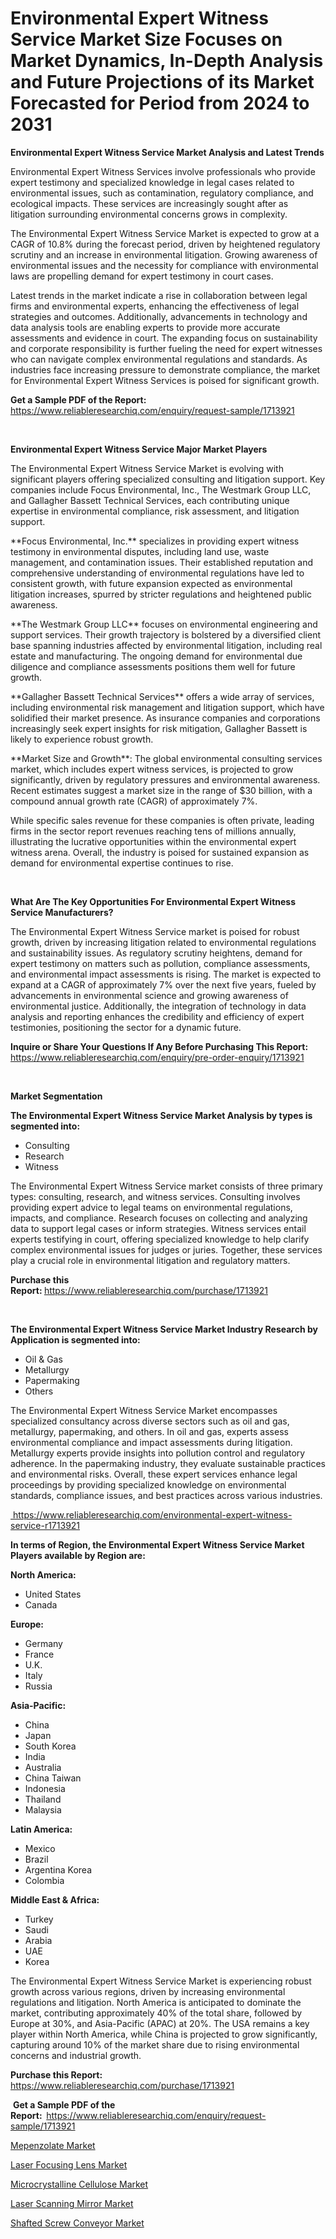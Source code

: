 <p><h1>Environmental Expert Witness Service Market Size Focuses on Market Dynamics, In-Depth Analysis and Future Projections of its Market Forecasted for Period from 2024 to 2031</h1></p><p><strong>Environmental Expert Witness Service Market Analysis and Latest Trends</strong></p>
<p><p>Environmental Expert Witness Services involve professionals who provide expert testimony and specialized knowledge in legal cases related to environmental issues, such as contamination, regulatory compliance, and ecological impacts. These services are increasingly sought after as litigation surrounding environmental concerns grows in complexity.</p><p>The Environmental Expert Witness Service Market is expected to grow at a CAGR of 10.8% during the forecast period, driven by heightened regulatory scrutiny and an increase in environmental litigation. Growing awareness of environmental issues and the necessity for compliance with environmental laws are propelling demand for expert testimony in court cases. </p><p>Latest trends in the market indicate a rise in collaboration between legal firms and environmental experts, enhancing the effectiveness of legal strategies and outcomes. Additionally, advancements in technology and data analysis tools are enabling experts to provide more accurate assessments and evidence in court. The expanding focus on sustainability and corporate responsibility is further fueling the need for expert witnesses who can navigate complex environmental regulations and standards. As industries face increasing pressure to demonstrate compliance, the market for Environmental Expert Witness Services is poised for significant growth.</p></p>
<p><strong>Get a Sample PDF of the Report:&nbsp;</strong> <a href="https://www.reliableresearchiq.com/enquiry/request-sample/1713921?utm_campaign=1144&utm_medium=2&utm_source=Github&utm_content=ia&utm_term=22102024&utm_id=environmental-expert-witness-service">https://www.reliableresearchiq.com/enquiry/request-sample/1713921</a></p>
<p>&nbsp;</p>
<p><strong>Environmental Expert Witness Service Major Market Players</strong></p>
<p><p>The Environmental Expert Witness Service Market is evolving with significant players offering specialized consulting and litigation support. Key companies include Focus Environmental, Inc., The Westmark Group LLC, and Gallagher Bassett Technical Services, each contributing unique expertise in environmental compliance, risk assessment, and litigation support.</p><p>**Focus Environmental, Inc.** specializes in providing expert witness testimony in environmental disputes, including land use, waste management, and contamination issues. Their established reputation and comprehensive understanding of environmental regulations have led to consistent growth, with future expansion expected as environmental litigation increases, spurred by stricter regulations and heightened public awareness.</p><p>**The Westmark Group LLC** focuses on environmental engineering and support services. Their growth trajectory is bolstered by a diversified client base spanning industries affected by environmental litigation, including real estate and manufacturing. The ongoing demand for environmental due diligence and compliance assessments positions them well for future growth.</p><p>**Gallagher Bassett Technical Services** offers a wide array of services, including environmental risk management and litigation support, which have solidified their market presence. As insurance companies and corporations increasingly seek expert insights for risk mitigation, Gallagher Bassett is likely to experience robust growth.</p><p>**Market Size and Growth**: The global environmental consulting services market, which includes expert witness services, is projected to grow significantly, driven by regulatory pressures and environmental awareness. Recent estimates suggest a market size in the range of $30 billion, with a compound annual growth rate (CAGR) of approximately 7%.</p><p>While specific sales revenue for these companies is often private, leading firms in the sector report revenues reaching tens of millions annually, illustrating the lucrative opportunities within the environmental expert witness arena. Overall, the industry is poised for sustained expansion as demand for environmental expertise continues to rise.</p></p>
<p>&nbsp;</p>
<p><strong>What Are The Key Opportunities For Environmental Expert Witness Service Manufacturers?</strong></p>
<p><p>The Environmental Expert Witness Service market is poised for robust growth, driven by increasing litigation related to environmental regulations and sustainability issues. As regulatory scrutiny heightens, demand for expert testimony on matters such as pollution, compliance assessments, and environmental impact assessments is rising. The market is expected to expand at a CAGR of approximately 7% over the next five years, fueled by advancements in environmental science and growing awareness of environmental justice. Additionally, the integration of technology in data analysis and reporting enhances the credibility and efficiency of expert testimonies, positioning the sector for a dynamic future.</p></p>
<p><strong>Inquire or Share Your Questions If Any Before Purchasing This Report:</strong> <a href="https://www.reliableresearchiq.com/enquiry/pre-order-enquiry/1713921?utm_campaign=1144&utm_medium=2&utm_source=Github&utm_content=ia&utm_term=22102024&utm_id=environmental-expert-witness-service">https://www.reliableresearchiq.com/enquiry/pre-order-enquiry/1713921</a></p>
<p>&nbsp;</p>
<p><strong>Market Segmentation</strong></p>
<p><strong>The Environmental Expert Witness Service Market Analysis by types is segmented into:</strong></p>
<p><ul><li>Consulting</li><li>Research</li><li>Witness</li></ul></p>
<p><p>The Environmental Expert Witness Service market consists of three primary types: consulting, research, and witness services. Consulting involves providing expert advice to legal teams on environmental regulations, impacts, and compliance. Research focuses on collecting and analyzing data to support legal cases or inform strategies. Witness services entail experts testifying in court, offering specialized knowledge to help clarify complex environmental issues for judges or juries. Together, these services play a crucial role in environmental litigation and regulatory matters.</p></p>
<p><strong>Purchase this Report:&nbsp;</strong><a href="https://www.reliableresearchiq.com/purchase/1713921?utm_campaign=1144&utm_medium=2&utm_source=Github&utm_content=ia&utm_term=22102024&utm_id=environmental-expert-witness-service">https://www.reliableresearchiq.com/purchase/1713921</a></p>
<p>&nbsp;</p>
<p><strong>The Environmental Expert Witness Service Market Industry Research by Application is segmented into:</strong></p>
<p><ul><li>Oil & Gas</li><li>Metallurgy</li><li>Papermaking</li><li>Others</li></ul></p>
<p><p>The Environmental Expert Witness Service Market encompasses specialized consultancy across diverse sectors such as oil and gas, metallurgy, papermaking, and others. In oil and gas, experts assess environmental compliance and impact assessments during litigation. Metallurgy experts provide insights into pollution control and regulatory adherence. In the papermaking industry, they evaluate sustainable practices and environmental risks. Overall, these expert services enhance legal proceedings by providing specialized knowledge on environmental standards, compliance issues, and best practices across various industries.</p></p>
<p><a href="https://www.reliableresearchiq.com/environmental-expert-witness-service-r1713921?utm_campaign=1144&utm_medium=2&utm_source=Github&utm_content=ia&utm_term=22102024&utm_id=environmental-expert-witness-service">&nbsp;https://www.reliableresearchiq.com/environmental-expert-witness-service-r1713921</a></p>
<p><strong>In terms of Region, the Environmental Expert Witness Service Market Players available by Region are:</strong></p>
<p>
    <p> <strong> North America: </strong>
        <ul>
            <li>United States</li>
            <li>Canada</li>
        </ul>
        </p> 
    <p> <strong> Europe: </strong>
        <ul>
            <li>Germany</li>
            <li>France</li>
            <li>U.K.</li>
            <li>Italy</li>
            <li>Russia</li>
        </ul>
        </p> 
    <p> <strong> Asia-Pacific: </strong>
        <ul>
            <li>China</li>
            <li>Japan</li>
            <li>South Korea</li>
            <li>India</li>
            <li>Australia</li>
            <li>China Taiwan</li>
            <li>Indonesia</li>
            <li>Thailand</li>
            <li>Malaysia</li>
        </ul>
        </p> 
    <p> <strong> Latin America: </strong>
        <ul>
            <li>Mexico</li>
            <li>Brazil</li>
            <li>Argentina Korea</li>
            <li>Colombia</li>
        </ul>
        </p> 
    <p> <strong> Middle East & Africa: </strong>
        <ul>
            <li>Turkey</li>
            <li>Saudi</li>
            <li>Arabia</li>
            <li>UAE</li>
            <li>Korea</li>
        </ul>
    </p>
    </p>
<p><p>The Environmental Expert Witness Service Market is experiencing robust growth across various regions, driven by increasing environmental regulations and litigation. North America is anticipated to dominate the market, contributing approximately 40% of the total share, followed by Europe at 30%, and Asia-Pacific (APAC) at 20%. The USA remains a key player within North America, while China is projected to grow significantly, capturing around 10% of the market share due to rising environmental concerns and industrial growth.</p></p>
<p><strong>Purchase this Report: </strong><a href="https://www.reliableresearchiq.com/purchase/1713921?utm_campaign=1144&utm_medium=2&utm_source=Github&utm_content=ia&utm_term=22102024&utm_id=environmental-expert-witness-service">https://www.reliableresearchiq.com/purchase/1713921</a></p>
<p>&nbsp;<strong>Get a Sample PDF of the Report:&nbsp;&nbsp;</strong><a href="https://www.reliableresearchiq.com/enquiry/request-sample/1713921?utm_campaign=1144&utm_medium=2&utm_source=Github&utm_content=ia&utm_term=22102024&utm_id=environmental-expert-witness-service">https://www.reliableresearchiq.com/enquiry/request-sample/1713921</a></p>
<p><strong></strong></p>
<p><p><a href="https://www.linkedin.com/pulse/future-trends-global-mepenzolate-market-insights-analysis-iz3xc?utm_campaign=1144&utm_medium=2&utm_source=Github&utm_content=ia&utm_term=22102024&utm_id=environmental-expert-witness-service">Mepenzolate Market</a></p><p><a href="https://issuu.com/reportprime-2/docs/laser-focusing-lens-market-size-203_224defabd9dc7e?utm_campaign=1144&utm_medium=2&utm_source=Github&utm_content=ia&utm_term=22102024&utm_id=environmental-expert-witness-service">Laser Focusing Lens Market</a></p><p><a href="https://github.com/avilarotedlowkog/Market-Research-Report-List-1/blob/main/microcrystalline-cellulose-market.md?utm_campaign=1144&utm_medium=2&utm_source=Github&utm_content=ia&utm_term=22102024&utm_id=environmental-expert-witness-service">Microcrystalline Cellulose Market</a></p><p><a href="https://issuu.com/reportprime-2/docs/laser-scanning-mirror-market-size-2_4e1f3c0c0ca45a?utm_campaign=1144&utm_medium=2&utm_source=Github&utm_content=ia&utm_term=22102024&utm_id=environmental-expert-witness-service">Laser Scanning Mirror Market</a></p><p><a href="https://github.com/fadrijbtavist/Market-Research-Report-List-1/blob/main/shafted-screw-conveyor-market.md?utm_campaign=1144&utm_medium=2&utm_source=Github&utm_content=ia&utm_term=22102024&utm_id=environmental-expert-witness-service">Shafted Screw Conveyor Market</a></p></p>
